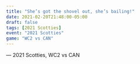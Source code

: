 ```yaml
---
title: "She’s got the shovel out, she’s bailing!"
date: 2021-02-20T21:48:00-05:00
draft: false
tags: [2021 Scotties]
event: "2021 Scotties"
game: "WC2 vs CAN"
---
```

— 2021 Scotties, WC2 vs CAN
<!--more--> 